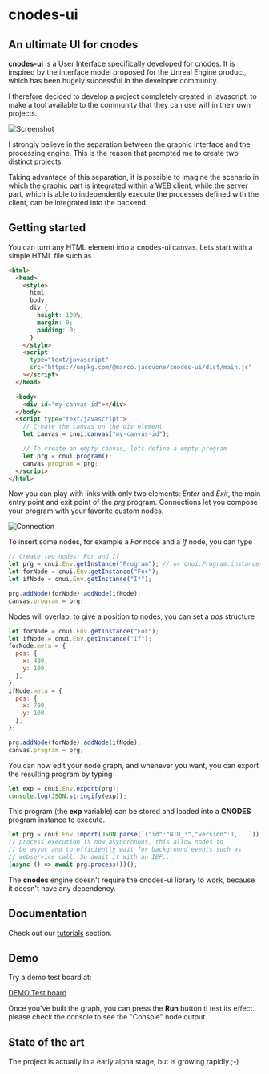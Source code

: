 # cnodes-ui

## An ultimate UI for cnodes

**cnodes-ui** is a User Interface specifically developed for [cnodes](https://github.com/marco-jacovone/cnodes).
It is inspired by the interface model proposed for the Unreal Engine product, which has been hugely successful in the developer community.

I therefore decided to develop a project completely created in javascript, to make a tool available to the community that they can use within their own projects.

![Screenshot](https://github.com/marco-jacovone/cnodes-ui/blob/main/doc/images/screenshot1.png?raw=true)

I strongly believe in the separation between the graphic interface and the processing engine. This is the reason that prompted me to create two distinct projects.

Taking advantage of this separation, it is possible to imagine the scenario in which the graphic part is integrated within a WEB client, while the server part, which is able to independently execute the processes defined with the client, can be integrated into the backend.

## Getting started

You can turn any HTML element into a cnodes-ui canvas. Lets start with a simple HTML file such as

```html
<html>
  <head>
    <style>
      html,
      body,
      div {
        height: 100%;
        margin: 0;
        padding: 0;
      }
    </style>
    <script
      type="text/javascript"
      src="https://unpkg.com/@marco.jacovone/cnodes-ui/dist/main.js"
    ></script>
  </head>

  <body>
    <div id="my-canvas-id"></div>
  </body>
  <script type="text/javascript">
    // Create the canvas on the div element
    let canvas = cnui.canvas("my-canvas-id");

    // To create an empty canvas, lets define a empty program
    let prg = cnui.program();
    canvas.program = prg;
  </script>
</html>
```

Now you can play with links with only two elements: _Enter_ and _Exit_, the main entry point and exit point of the _prg_ program.
Connections let you compose your program with your favorite custom nodes.

![Connection](https://raw.githubusercontent.com/marco-jacovone/cnodes-ui/main/doc/images/connect.gif)

To insert some nodes, for example a _For_ node and a _If_ node, you can type

```js
// Create two nodes: For and If
let prg = cnui.Env.getInstance("Program"); // or cnui.Program.instance()
let forNode = cnui.Env.getInstance("For");
let ifNode = cnui.Env.getInstance("If");

prg.addNode(forNode).addNode(ifNode);
canvas.program = prg;
```

Nodes will overlap, to give a position to nodes, you can set a _pos_ structure

```js
let forNode = cnui.Env.getInstance("For");
let ifNode = cnui.Env.getInstance("If");
forNode.meta = {
  pos: {
    x: 400,
    y: 100,
  },
};
ifNode.meta = {
  pos: {
    x: 700,
    y: 100,
  },
};

prg.addNode(forNode).addNode(ifNode);
canvas.program = prg;
```

You can now edit your node graph, and whenever you want, you can export the resulting
program by typing

```js
let exp = cnui.Env.export(prg);
console.log(JSON.stringify(exp));
```

This program (the **exp** variable) can be stored and loaded into a **CNODES** program instance to execute.

```js
let prg = cnui.Env.import(JSON.parse(`{"id":"NID_3","version":1,...`));
// process execution is now asyncronous, this allow nodes to
// be async and to efficiently wait for background events such as
// webservice call. So await it with an IEF...
(async () => await prg.process())();
```

The **cnodes** engine doesn't require the cnodes-ui library to work, because it doesn't have any
dependency.

## Documentation

Check out our [tutorials](./doc/tutorials/TUTORIALS.md) section.

## Demo

Try a demo test board at:

[DEMO Test board](https://unpkg.com/@marco.jacovone/cnodes-ui/dist/index.html)

Once you've built the graph, you can press the **Run** button ti test its effect. please check the console
to see the "Console" node output.

## State of the art

The project is actually in a early alpha stage, but is growing rapidly ;-)

